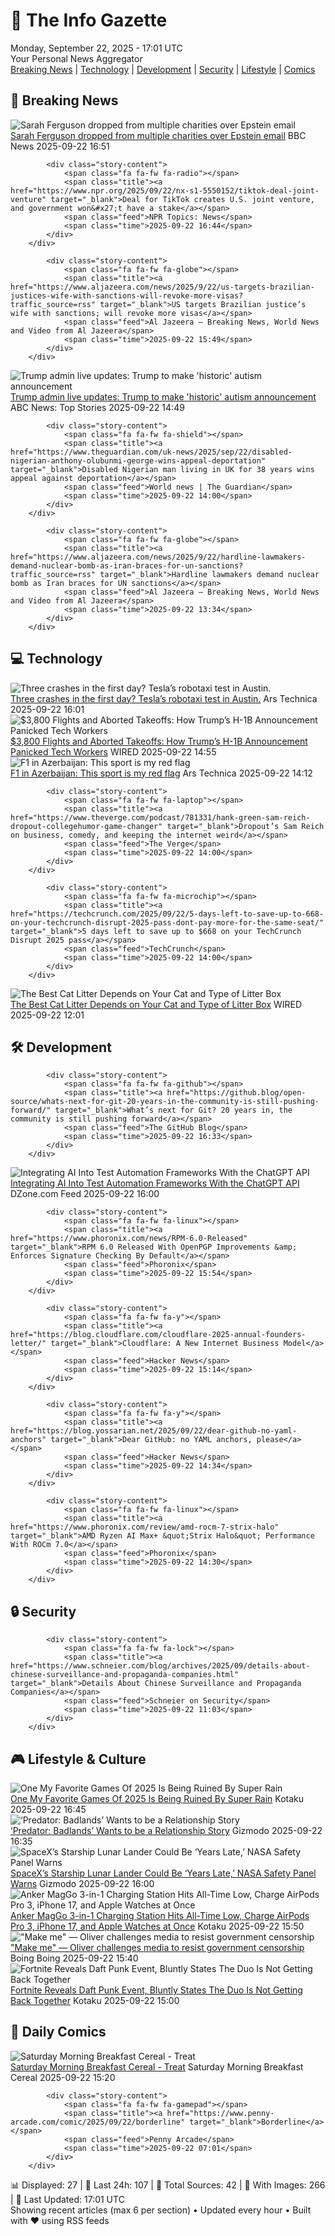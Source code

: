 <!-- Processing 54 RSS feeds at 2025-09-22 17:01:33 UTC -->
<!-- Processing: Saturday Morning Breakfast Cereal -->
<!-- Processing: Penny Arcade -->
<!-- Processing: Garfield -->
<!-- Processing: Dilbert -->
<!-- Processing: Cyanide & Happiness -->
<!-- Processing: Questionable Content -->
<!-- Processing: BBC Breaking News -->
<!-- Processing: NPR News -->
<!-- Processing: Reuters Top News -->
<!-- Processing: Reuters World News -->
<!-- Processing: Associated Press Breaking -->
<!-- Processing: NBC News Breaking -->
<!-- Processing: Guardian World News -->
<!-- Processing: Ars Technica -->
<!-- Processing: O'Reilly Radar -->
<!-- Processing: WIRED -->
<!-- Processing: Slashdot -->
<!-- Processing: StackOverflow Blog -->
<!-- Processing: OMG! Ubuntu -->
<!-- Processing: DistroWatch -->
<!-- Processing: Ubuntu Blog -->
<!-- Processing: GitHub Blog -->
<!-- Processing: DZone -->
<!-- Processing: The Pragmatic Engineer -->
<!-- Processing: Gizmodo -->
<!-- Processing: Kotaku -->
<!-- Processing: Boing Boing -->
<!-- Processing: Krebs on Security -->
<!-- Generated 10 new posts out of 28 feeds processed -->
<div class="newspaper-header">
    <h1 class="newspaper-title">📰 The Info Gazette</h1>
    <div class="newspaper-date">Monday, September 22, 2025 - 17:01 UTC</div>
    <div class="newspaper-subtitle">Your Personal News Aggregator</div>
</div>

<div class="newspaper-nav">
    <a href="#breaking">Breaking News</a> |
    <a href="#tech">Technology</a> |
    <a href="#dev">Development</a> |
    <a href="#security">Security</a> |
    <a href="#lifestyle">Lifestyle</a> |
    <a href="#webcomics">Comics</a>
</div>

<div class="news-section breaking-news" id="breaking">
<h2 class="section-header">🚨 Breaking News</h2>
<div class="stories-container">
<div class="story">
            <img src="https://ichef.bbci.co.uk/ace/standard/240/cpsprodpb/7083/live/48788640-97ad-11f0-a98f-a5aede2eafbc.jpg" alt="Sarah Ferguson dropped from multiple charities over Epstein email" class="story-image" loading="lazy" onerror="this.style.display='none'">
            <div class="story-content">
                <span class="fa fa-fw fa-flag"></span>
                <span class="title"><a href="https://www.bbc.com/news/articles/cddmr6v0jpzo?at_medium=RSS&at_campaign=rss" target="_blank">Sarah Ferguson dropped from multiple charities over Epstein email</a></span>
                <span class="feed">BBC News</span>
                <span class="time">2025-09-22 16:51</span>
            </div>
        </div>
<div class="story">
            
            <div class="story-content">
                <span class="fa fa-fw fa-radio"></span>
                <span class="title"><a href="https://www.npr.org/2025/09/22/nx-s1-5550152/tiktok-deal-joint-venture" target="_blank">Deal for TikTok creates U.S. joint venture, and government won&#x27;t have a stake</a></span>
                <span class="feed">NPR Topics: News</span>
                <span class="time">2025-09-22 16:44</span>
            </div>
        </div>
<div class="story">
            
            <div class="story-content">
                <span class="fa fa-fw fa-globe"></span>
                <span class="title"><a href="https://www.aljazeera.com/news/2025/9/22/us-targets-brazilian-justices-wife-with-sanctions-will-revoke-more-visas?traffic_source=rss" target="_blank">US targets Brazilian justice’s wife with sanctions; will revoke more visas</a></span>
                <span class="feed">Al Jazeera – Breaking News, World News and Video from Al Jazeera</span>
                <span class="time">2025-09-22 15:49</span>
            </div>
        </div>
<div class="story">
            <img src="https://s.abcnews.com/images/US/donald-trump-5-ap-gmh-250921_1758464196426_hpMain_4x3t_384.jpg" alt="Trump admin live updates: Trump to make &#x27;historic&#x27; autism announcement" class="story-image" loading="lazy" onerror="this.style.display='none'">
            <div class="story-content">
                <span class="fa fa-fw fa-tv"></span>
                <span class="title"><a href="https://abcnews.go.com/Politics/live-updates/trump-admin-live-updates/?id=125807330" target="_blank">Trump admin live updates: Trump to make &#x27;historic&#x27; autism announcement</a></span>
                <span class="feed">ABC News: Top Stories</span>
                <span class="time">2025-09-22 14:49</span>
            </div>
        </div>
<div class="story">
            
            <div class="story-content">
                <span class="fa fa-fw fa-shield"></span>
                <span class="title"><a href="https://www.theguardian.com/uk-news/2025/sep/22/disabled-nigerian-anthony-olubunmi-george-wins-appeal-deportation" target="_blank">Disabled Nigerian man living in UK for 38 years wins appeal against deportation</a></span>
                <span class="feed">World news | The Guardian</span>
                <span class="time">2025-09-22 14:00</span>
            </div>
        </div>
<div class="story">
            
            <div class="story-content">
                <span class="fa fa-fw fa-globe"></span>
                <span class="title"><a href="https://www.aljazeera.com/news/2025/9/22/hardline-lawmakers-demand-nuclear-bomb-as-iran-braces-for-un-sanctions?traffic_source=rss" target="_blank">Hardline lawmakers demand nuclear bomb as Iran braces for UN sanctions</a></span>
                <span class="feed">Al Jazeera – Breaking News, World News and Video from Al Jazeera</span>
                <span class="time">2025-09-22 13:34</span>
            </div>
        </div>
</div>
</div>
<div class="news-section tech-news" id="tech">
<h2 class="section-header">💻 Technology</h2>
<div class="stories-container">
<div class="story">
            <img src="https://cdn.arstechnica.net/wp-content/uploads/2025/09/GettyImages-2220744156-500x500.jpg" alt="Three crashes in the first day? Tesla’s robotaxi test in Austin." class="story-image" loading="lazy" onerror="this.style.display='none'">
            <div class="story-content">
                <span class="fa fa-fw fa-cog"></span>
                <span class="title"><a href="https://arstechnica.com/cars/2025/09/teslas-robotaxi-test-three-crashes-in-only-7000-miles/" target="_blank">Three crashes in the first day? Tesla’s robotaxi test in Austin.</a></span>
                <span class="feed">Ars Technica</span>
                <span class="time">2025-09-22 16:01</span>
            </div>
        </div>
<div class="story">
            <img src="https://media.wired.com/photos/68d10cb8881e3229d0ad68d6/master/pass/GettyImages-1266429167.jpg" alt="$3,800 Flights and Aborted Takeoffs: How Trump’s H-1B Announcement Panicked Tech Workers" class="story-image" loading="lazy" onerror="this.style.display='none'">
            <div class="story-content">
                <span class="fa fa-fw fa-bolt"></span>
                <span class="title"><a href="https://www.wired.com/story/dollar3800-flights-and-aborted-takeoffs-how-trumps-h-1b-announcement-panicked-tech-workers/" target="_blank">$3,800 Flights and Aborted Takeoffs: How Trump’s H-1B Announcement Panicked Tech Workers</a></span>
                <span class="feed">WIRED</span>
                <span class="time">2025-09-22 14:55</span>
            </div>
        </div>
<div class="story">
            <img src="https://cdn.arstechnica.net/wp-content/uploads/2025/09/GettyImages-2236547758-500x500.jpg" alt="F1 in Azerbaijan: This sport is my red flag" class="story-image" loading="lazy" onerror="this.style.display='none'">
            <div class="story-content">
                <span class="fa fa-fw fa-cog"></span>
                <span class="title"><a href="https://arstechnica.com/cars/2025/09/f1-in-azerbaijan-this-sport-is-my-red-flag/" target="_blank">F1 in Azerbaijan: This sport is my red flag</a></span>
                <span class="feed">Ars Technica</span>
                <span class="time">2025-09-22 14:12</span>
            </div>
        </div>
<div class="story">
            
            <div class="story-content">
                <span class="fa fa-fw fa-laptop"></span>
                <span class="title"><a href="https://www.theverge.com/podcast/781331/hank-green-sam-reich-dropout-collegehumor-game-changer" target="_blank">Dropout’s Sam Reich on business, comedy, and keeping the internet weird</a></span>
                <span class="feed">The Verge</span>
                <span class="time">2025-09-22 14:00</span>
            </div>
        </div>
<div class="story">
            
            <div class="story-content">
                <span class="fa fa-fw fa-microchip"></span>
                <span class="title"><a href="https://techcrunch.com/2025/09/22/5-days-left-to-save-up-to-668-on-your-techcrunch-disrupt-2025-pass-dont-pay-more-for-the-same-seat/" target="_blank">5 days left to save up to $668 on your TechCrunch Disrupt 2025 pass</a></span>
                <span class="feed">TechCrunch</span>
                <span class="time">2025-09-22 14:00</span>
            </div>
        </div>
<div class="story">
            <img src="https://media.wired.com/photos/68d0b6f3881e3229d0ad68d4/master/pass/What%20Type%20of%20Cat%20Litter%20Should%20You%20Use_.png" alt="The Best Cat Litter Depends on Your Cat and Type of Litter Box" class="story-image" loading="lazy" onerror="this.style.display='none'">
            <div class="story-content">
                <span class="fa fa-fw fa-bolt"></span>
                <span class="title"><a href="https://www.wired.com/story/what-type-of-cat-litter-should-you-use/" target="_blank">The Best Cat Litter Depends on Your Cat and Type of Litter Box</a></span>
                <span class="feed">WIRED</span>
                <span class="time">2025-09-22 12:01</span>
            </div>
        </div>
</div>
</div>
<div class="news-section dev-news" id="dev">
<h2 class="section-header">🛠️ Development</h2>
<div class="stories-container">
<div class="story">
            
            <div class="story-content">
                <span class="fa fa-fw fa-github"></span>
                <span class="title"><a href="https://github.blog/open-source/whats-next-for-git-20-years-in-the-community-is-still-pushing-forward/" target="_blank">What’s next for Git? 20 years in, the community is still pushing forward</a></span>
                <span class="feed">The GitHub Blog</span>
                <span class="time">2025-09-22 16:33</span>
            </div>
        </div>
<div class="story">
            <img src="https://dz2cdn1.dzone.com/thumbnail?fid=18638234&w=600" alt="Integrating AI Into Test Automation Frameworks With the ChatGPT API" class="story-image" loading="lazy" onerror="this.style.display='none'">
            <div class="story-content">
                <span class="fa fa-fw fa-newspaper"></span>
                <span class="title"><a href="https://dzone.com/articles/ai-test-automation-frameworks-chatgpt-api" target="_blank">Integrating AI Into Test Automation Frameworks With the ChatGPT API</a></span>
                <span class="feed">DZone.com Feed</span>
                <span class="time">2025-09-22 16:00</span>
            </div>
        </div>
<div class="story">
            
            <div class="story-content">
                <span class="fa fa-fw fa-linux"></span>
                <span class="title"><a href="https://www.phoronix.com/news/RPM-6.0-Released" target="_blank">RPM 6.0 Released With OpenPGP Improvements &amp; Enforces Signature Checking By Default</a></span>
                <span class="feed">Phoronix</span>
                <span class="time">2025-09-22 15:54</span>
            </div>
        </div>
<div class="story">
            
            <div class="story-content">
                <span class="fa fa-fw fa-y"></span>
                <span class="title"><a href="https://blog.cloudflare.com/cloudflare-2025-annual-founders-letter/" target="_blank">Cloudflare: A New Internet Business Model</a></span>
                <span class="feed">Hacker News</span>
                <span class="time">2025-09-22 15:14</span>
            </div>
        </div>
<div class="story">
            
            <div class="story-content">
                <span class="fa fa-fw fa-y"></span>
                <span class="title"><a href="https://blog.yossarian.net/2025/09/22/dear-github-no-yaml-anchors" target="_blank">Dear GitHub: no YAML anchors, please</a></span>
                <span class="feed">Hacker News</span>
                <span class="time">2025-09-22 14:34</span>
            </div>
        </div>
<div class="story">
            
            <div class="story-content">
                <span class="fa fa-fw fa-linux"></span>
                <span class="title"><a href="https://www.phoronix.com/review/amd-rocm-7-strix-halo" target="_blank">AMD Ryzen AI Max+ &quot;Strix Halo&quot; Performance With ROCm 7.0</a></span>
                <span class="feed">Phoronix</span>
                <span class="time">2025-09-22 14:30</span>
            </div>
        </div>
</div>
</div>
<div class="news-section security-news" id="security">
<h2 class="section-header">🔒 Security</h2>
<div class="stories-container">
<div class="story">
            
            <div class="story-content">
                <span class="fa fa-fw fa-lock"></span>
                <span class="title"><a href="https://www.schneier.com/blog/archives/2025/09/details-about-chinese-surveillance-and-propaganda-companies.html" target="_blank">Details About Chinese Surveillance and Propaganda Companies</a></span>
                <span class="feed">Schneier on Security</span>
                <span class="time">2025-09-22 11:03</span>
            </div>
        </div>
</div>
</div>
<div class="news-section lifestyle-news" id="lifestyle">
<h2 class="section-header">🎮 Lifestyle & Culture</h2>
<div class="stories-container">
<div class="story">
            <img src="https://kotaku.com/app/uploads/2025/09/rain.jpg" alt="One My Favorite Games Of 2025 Is Being Ruined By Super Rain" class="story-image" loading="lazy" onerror="this.style.display='none'">
            <div class="story-content">
                <span class="fa fa-fw fa-gamepad"></span>
                <span class="title"><a href="https://kotaku.com/dying-light-the-beast-indoor-rain-weather-bug-fix-techland-pc-steam-2000627597" target="_blank">One My Favorite Games Of 2025 Is Being Ruined By Super Rain</a></span>
                <span class="feed">Kotaku</span>
                <span class="time">2025-09-22 16:45</span>
            </div>
        </div>
<div class="story">
            <img src="https://gizmodo.com/app/uploads/2025/07/Predator-Badlands-backpack.jpg" alt="‘Predator: Badlands’ Wants to be a Relationship Story" class="story-image" loading="lazy" onerror="this.style.display='none'">
            <div class="story-content">
                <span class="fa fa-fw fa-computer"></span>
                <span class="title"><a href="https://gizmodo.com/predator-badlands-dan-trachtenberg-relationship-movie-2000662159" target="_blank">‘Predator: Badlands’ Wants to be a Relationship Story</a></span>
                <span class="feed">Gizmodo</span>
                <span class="time">2025-09-22 16:35</span>
            </div>
        </div>
<div class="story">
            <img src="https://gizmodo.com/app/uploads/2025/09/starship-HLS.jpg" alt="SpaceX’s Starship Lunar Lander Could Be ‘Years Late,’ NASA Safety Panel Warns" class="story-image" loading="lazy" onerror="this.style.display='none'">
            <div class="story-content">
                <span class="fa fa-fw fa-computer"></span>
                <span class="title"><a href="https://gizmodo.com/spacexs-starship-lunar-lander-could-be-years-late-nasa-safety-panel-warns-2000662122" target="_blank">SpaceX’s Starship Lunar Lander Could Be ‘Years Late,’ NASA Safety Panel Warns</a></span>
                <span class="feed">Gizmodo</span>
                <span class="time">2025-09-22 16:00</span>
            </div>
        </div>
<div class="story">
            <img src="https://kotaku.com/app/uploads/2025/09/Anker-MagSafe-Charger-Compatible-MagGo-3-in-1-Charging-Station.jpg" alt="Anker MagGo 3-in-1 Charging Station Hits All-Time Low, Charge AirPods Pro 3, iPhone 17, and Apple Watches at Once" class="story-image" loading="lazy" onerror="this.style.display='none'">
            <div class="story-content">
                <span class="fa fa-fw fa-gamepad"></span>
                <span class="title"><a href="https://kotaku.com/anker-maggo-3-in-1-charging-station-hits-all-time-low-charge-airpods-pro-3-iphone-17-and-apple-watches-at-once-2000627300" target="_blank">Anker MagGo 3-in-1 Charging Station Hits All-Time Low, Charge AirPods Pro 3, iPhone 17, and Apple Watches at Once</a></span>
                <span class="feed">Kotaku</span>
                <span class="time">2025-09-22 15:50</span>
            </div>
        </div>
<div class="story">
            <img src="https://i0.wp.com/boingboing.net/wp-content/uploads/2025/09/john-oliver.jpg?fit=1200%2C691&amp;quality=60&amp;ssl=1" alt="&quot;Make me&quot; — Oliver challenges media to resist government censorship" class="story-image" loading="lazy" onerror="this.style.display='none'">
            <div class="story-content">
                <span class="fa fa-fw fa-arrow-right"></span>
                <span class="title"><a href="https://boingboing.net/2025/09/22/make-me-oliver-challenges-media-to-resist-government-censorship.html" target="_blank">&quot;Make me&quot; — Oliver challenges media to resist government censorship</a></span>
                <span class="feed">Boing Boing</span>
                <span class="time">2025-09-22 15:40</span>
            </div>
        </div>
<div class="story">
            <img src="https://kotaku.com/app/uploads/2025/09/cmfmtxeqh4sda07o5ju4t6kcf.jpg" alt="Fortnite Reveals Daft Punk Event, Bluntly States The Duo Is Not Getting Back Together" class="story-image" loading="lazy" onerror="this.style.display='none'">
            <div class="story-content">
                <span class="fa fa-fw fa-gamepad"></span>
                <span class="title"><a href="https://kotaku.com/fortnite-reveals-daft-punk-event-no-new-music-getting-back-together-lego-dates-2000627563" target="_blank">Fortnite Reveals Daft Punk Event, Bluntly States The Duo Is Not Getting Back Together</a></span>
                <span class="feed">Kotaku</span>
                <span class="time">2025-09-22 15:00</span>
            </div>
        </div>
</div>
</div>
<div class="news-section webcomics-section" id="webcomics">
<h2 class="section-header">🎨 Daily Comics</h2>
<div class="stories-container">
<div class="story">
            <img src="https://www.smbc-comics.com/comics/1758236452-20250922.png" alt="Saturday Morning Breakfast Cereal - Treat" class="story-image" loading="lazy" onerror="this.style.display='none'">
            <div class="story-content">
                <span class="fa fa-fw fa-smile"></span>
                <span class="title"><a href="https://www.smbc-comics.com/comic/treat-2" target="_blank">Saturday Morning Breakfast Cereal - Treat</a></span>
                <span class="feed">Saturday Morning Breakfast Cereal</span>
                <span class="time">2025-09-22 15:20</span>
            </div>
        </div>
<div class="story">
            
            <div class="story-content">
                <span class="fa fa-fw fa-gamepad"></span>
                <span class="title"><a href="https://www.penny-arcade.com/comic/2025/09/22/borderline" target="_blank">Borderline</a></span>
                <span class="feed">Penny Arcade</span>
                <span class="time">2025-09-22 07:01</span>
            </div>
        </div>
</div>
</div>

<div class="newspaper-footer">
    <div class="stats">
        📊 Displayed: 27 | 📅 Last 24h: 107 | 📡 Total Sources: 42 | 📸 With Images: 266 |
        🔄 Last Updated: 17:01 UTC
    </div>
    <div class="footer-note">
        Showing recent articles (max 6 per section) • Updated every hour • Built with ❤️ using RSS feeds
    </div>
</div>
